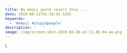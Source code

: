 ```yaml
---
title: No emoji quite covers this ....
date: 2019-08-21T01:58:42.526Z
keywords:
  - '#emoji #stupidpeople'
description: '   '
image: /img/screen-shot-2019-08-30-at-11.40.04-am.png
---
```

\
